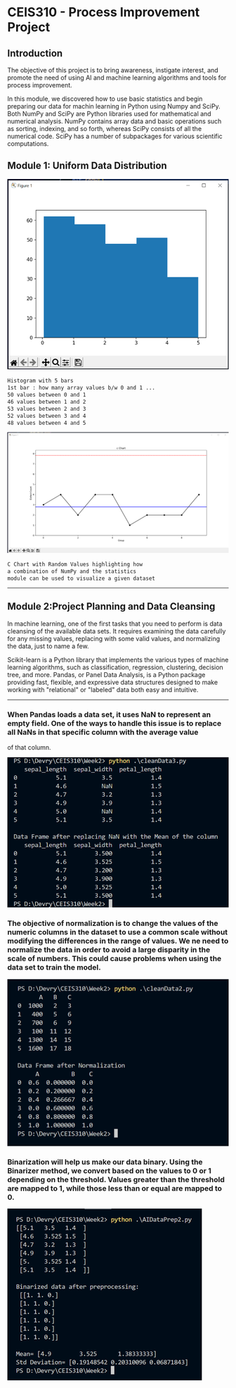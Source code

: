 # CEIS310 - Process Improvement Project

## Introduction

The objective of this project is to bring awareness, instigate interest, and promote the need of using AI and machine learning algorithms and tools for process improvement.

In this module, we discovered how to use basic statistics and begin preparing our data for machin learning in Python using Numpy and SciPy. Both NumPy and SciPy are Python
libraries used for mathematical and numerical analysis. NumPy contains array data and basic operations such as sorting, indexing, and so forth, whereas SciPy consists of 
all the numerical code. SciPy has a number of subpackages for various scientific computations.

## Module 1: Uniform Data Distribution

![Data Distribution](images/data_distribution.png)

```
Histogram with 5 bars
1st bar : how many array values b/w 0 and 1 ...
50 values between 0 and 1
46 values between 1 and 2
53 values between 2 and 3
52 values between 3 and 4
48 values between 4 and 5

```

![C Chart](images/c_chart.png)

```
C Chart with Random Values highlighting how 
a combination of NumPy and the statistics
module can be used to visualize a given dataset
```
<hr/>

## Module 2:Project Planning and Data Cleansing

In machine learning, one of the first tasks that you need to perform is data cleansing of the available data sets. It requires examining the data carefully for any missing values,
replacing with some valid values, and normalizing the data, just to name a few. 

Scikit-learn is a Python library that implements the various types of machine learning algorithms, such as classification, regression, clustering, decision tree, and more. Pandas,
or Panel Data Analysis, is a Python package providing fast, flexible, and expressive data structures designed to make working with "relational" or "labeled" data both easy and 
intuitive.

<hr/>

### When Pandas loads a data set, it uses NaN to represent an empty field. One of the ways to handle this issue is to replace all NaNs in that specific column with the average value
of that column.

![Cleaning Rows with NaNs](images/data_cleansing.png)

### The objective of normalization is to change the values of the numeric columns in the dataset to use a common scale without modifying the differences in the range of values. We ne need to normalize the data in order to avoid a large disparity in the scale of numbers. This could cause problems when using the data set to train the model.

![Normalizing Columns](images/normalization.png)

### Binarization will help us make our data binary. Using the Binarizer method, we convert based on the values to 0 or 1 depending on the threshold. Values greater than the threshold are mapped to 1, while those less than or equal are mapped to 0.


![Binarization](images/ai_data_prep.png)